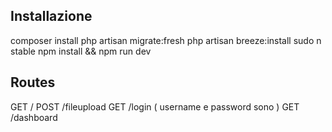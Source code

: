 ## Installazione


composer install
php artisan migrate:fresh
php artisan breeze:install
sudo n stable
npm install && npm run dev



## Routes

GET     /
POST    /fileupload
GET     /login   ( username e password sono  )
GET     /dashboard

